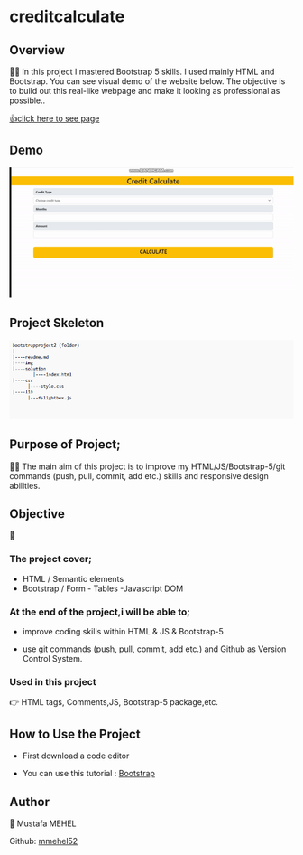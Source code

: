 # creditcalculate
## Overview

👨‍💻 In this project I mastered Bootstrap 5 skills. I used mainly HTML and Bootstrap. You can see visual demo of the website below. The objective is to build out this real-like webpage and make it looking as professional as possible..

 [👍click here to see page](https://mmehel52.github.io/creditcalculate/)
 
## Demo
<img src="https://github.com/mmehel52/creditcalculate/blob/main/ezgif.com-gif-maker.gif" width="900"/>


## Project Skeleton

<img src="https://github.com/mmehel52/bootstrapproject2/blob/main/img/11.png" width="900"/>

      
## Purpose of Project;
👨‍💻 The main aim of this project is to improve my HTML/JS/Bootstrap-5/git commands (push, pull, commit, add etc.) skills and responsive design abilities.

## Objective
 🎯
### The project cover;

- HTML / Semantic elements
-  Bootstrap / Form - Tables
 -Javascript DOM
### At the end of the project,i will be able to;
- improve coding skills within HTML & JS & Bootstrap-5

- use git commands (push, pull, commit, add etc.) and Github as Version Control System.

### Used in this project
👉 HTML tags, Comments,JS, Bootstrap-5 package,etc.

##  How to Use the Project
* First download a code editor

* You can use this tutorial : [Bootstrap](https://getbootstrap.com/)

## Author
👤 Mustafa MEHEL


Github: [mmehel52](https://github.com/mmehel52)
